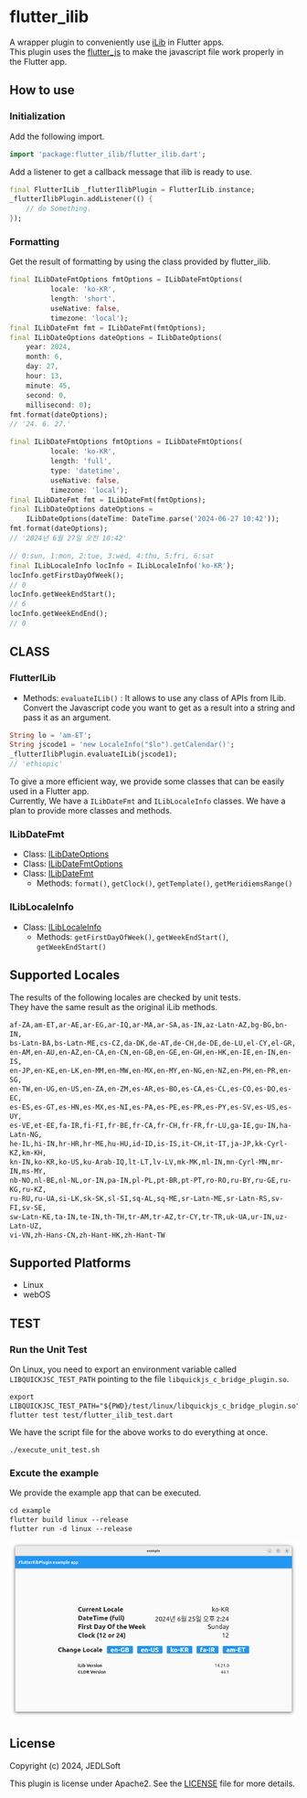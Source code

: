 # flutter_ilib

A wrapper plugin to conveniently use [iLib](https://github.com/iLib-js/iLib) in Flutter apps.  
This plugin uses the [flutter_js](https://pub.dev/packages/flutter_js) to make the javascript file work properly in the Flutter app.

## How to use
### Initialization
Add the following import.
```dart
import 'package:flutter_ilib/flutter_ilib.dart';
```
Add a listener to get a callback message that ilib is ready to use.

```dart
final FlutterILib _flutterIlibPlugin = FlutterILib.instance;
_flutterIlibPlugin.addListener(() {
    // do Something.
});
```

### Formatting
Get the result of formatting by using the class provided by flutter_ilib.

```dart
final ILibDateFmtOptions fmtOptions = ILibDateFmtOptions(
          locale: 'ko-KR',
          length: 'short',
          useNative: false,
          timezone: 'local');
final ILibDateFmt fmt = ILibDateFmt(fmtOptions);
final ILibDateOptions dateOptions = ILibDateOptions(
    year: 2024,
    month: 6,
    day: 27,
    hour: 13,
    minute: 45,
    second: 0,
    millisecond: 0);
fmt.format(dateOptions);
// '24. 6. 27.'
```

```dart
final ILibDateFmtOptions fmtOptions = ILibDateFmtOptions(
          locale: 'ko-KR',
          length: 'full',
          type: 'datetime',
          useNative: false,
          timezone: 'local');
final ILibDateFmt fmt = ILibDateFmt(fmtOptions);
final ILibDateOptions dateOptions =
    ILibDateOptions(dateTime: DateTime.parse('2024-06-27 10:42'));
fmt.format(dateOptions);
// '2024년 6월 27일 오전 10:42'
```

```dart
// 0:sun, 1:mon, 2:tue, 3:wed, 4:thu, 5:fri, 6:sat
final ILibLocaleInfo locInfo = ILibLocaleInfo('ko-KR');
locInfo.getFirstDayOfWeek();
// 0
locInfo.getWeekEndStart();
// 6
locInfo.getWeekEndEnd();
// 0
```

## CLASS

### FlutterILib
- Methods: `evaluateILib()` :
    It allows to use any class of APIs from ILib.   
    Convert the Javascript code you want to get as a result into a string and pass it as an argument.
```dart
String lo = 'am-ET';
String jscode1 = 'new LocaleInfo("$lo").getCalendar()';
_flutterIlibPlugin.evaluateILib(jscode1);
// 'ethiopic'
```
To give a more efficient way, we provide some classes that can be easily used in a Flutter app.   
Currently, We have a `ILibDateFmt` and `ILibLocaleInfo` classes.
We have a plan to provide more classes and methods.  

### ILibDateFmt
- Class: [ILibDateOptions](./Docs.md/#ilibdateoptions)
- Class: [ILibDateFmtOptions](./Docs.md/#ilibdatefmtoptions)  
- Class: [ILibDateFmt](./Docs.md#ilibdatefmt)
   - Methods: `format()`, `getClock()`, `getTemplate()`, `getMeridiemsRange()`

### ILibLocaleInfo
- Class: [ILibLocaleInfo](./Docs.md/#iliblocaleinfo)
   - Methods:  `getFirstDayOfWeek()`, `getWeekEndStart()`, `getWeekEndStart()` 

## Supported Locales
The results of the following locales are checked by unit tests.  
They have the same result as the original iLib methods.

```text
af-ZA,am-ET,ar-AE,ar-EG,ar-IQ,ar-MA,ar-SA,as-IN,az-Latn-AZ,bg-BG,bn-IN,    
bs-Latn-BA,bs-Latn-ME,cs-CZ,da-DK,de-AT,de-CH,de-DE,de-LU,el-CY,el-GR, 
en-AM,en-AU,en-AZ,en-CA,en-CN,en-GB,en-GE,en-GH,en-HK,en-IE,en-IN,en-IS,  
en-JP,en-KE,en-LK,en-MM,en-MW,en-MX,en-MY,en-NG,en-NZ,en-PH,en-PR,en-SG,  
en-TW,en-UG,en-US,en-ZA,en-ZM,es-AR,es-BO,es-CA,es-CL,es-CO,es-DO,es-EC,  
es-ES,es-GT,es-HN,es-MX,es-NI,es-PA,es-PE,es-PR,es-PY,es-SV,es-US,es-UY,  
es-VE,et-EE,fa-IR,fi-FI,fr-BE,fr-CA,fr-CH,fr-FR,fr-LU,ga-IE,gu-IN,ha-Latn-NG,  
he-IL,hi-IN,hr-HR,hr-ME,hu-HU,id-ID,is-IS,it-CH,it-IT,ja-JP,kk-Cyrl-KZ,km-KH,  
kn-IN,ko-KR,ko-US,ku-Arab-IQ,lt-LT,lv-LV,mk-MK,ml-IN,mn-Cyrl-MN,mr-IN,ms-MY,  
nb-NO,nl-BE,nl-NL,or-IN,pa-IN,pl-PL,pt-BR,pt-PT,ro-RO,ru-BY,ru-GE,ru-KG,ru-KZ,  
ru-RU,ru-UA,si-LK,sk-SK,sl-SI,sq-AL,sq-ME,sr-Latn-ME,sr-Latn-RS,sv-FI,sv-SE,  
sw-Latn-KE,ta-IN,te-IN,th-TH,tr-AM,tr-AZ,tr-CY,tr-TR,uk-UA,ur-IN,uz-Latn-UZ,  
vi-VN,zh-Hans-CN,zh-Hant-HK,zh-Hant-TW
```

## Supported Platforms
* Linux
* webOS

## TEST
### Run the Unit Test
On Linux, you need to export an environment variable called `LIBQUICKJSC_TEST_PATH` pointing to the file `libquickjs_c_bridge_plugin.so`.

```
export LIBQUICKJSC_TEST_PATH="${PWD}/test/linux/libquickjs_c_bridge_plugin.so"
flutter test test/flutter_ilib_test.dart
```
We have the script file for the above works to do everything at once.

```
./execute_unit_test.sh
```

### Excute the example
We provide the example app that can be executed.
```
cd example
flutter build linux --release
flutter run -d linux --release
```
![image](./flutterilibExample.png)

## License

Copyright (c) 2024, JEDLSoft

This plugin is license under Apache2. See the [LICENSE](./LICENSE)
file for more details.